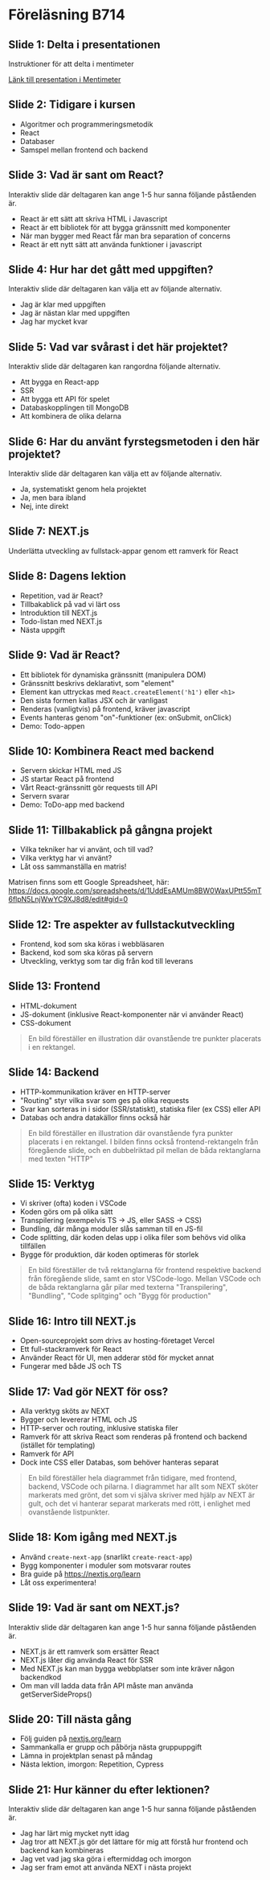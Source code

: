 # Föreläsning B714

## Slide 1: Delta i presentationen
Instruktioner för att delta i mentimeter

[Länk till presentation i Mentimeter](https://www.menti.com/alqotbjmrzbc)

## Slide 2: Tidigare i kursen
* Algoritmer och programmeringsmetodik
* React
* Databaser
* Samspel mellan frontend och backend

## Slide 3: Vad är sant om React?
Interaktiv slide där deltagaren kan ange 1-5 hur sanna följande påståenden är.

* React är ett sätt att skriva HTML i Javascript
* React är ett bibliotek för att bygga gränssnitt med komponenter
* När man bygger med React får man bra separation of concerns
* React är ett nytt sätt att använda funktioner i javascript

## Slide 4: Hur har det gått med uppgiften?
Interaktiv slide där deltagaren kan välja ett av följande alternativ.

* Jag är klar med uppgiften
* Jag är nästan klar med uppgiften
* Jag har mycket kvar

## Slide 5: Vad var svårast i det här projektet?
Interaktiv slide där deltagaren kan rangordna följande alternativ.

* Att bygga en React-app
* SSR
* Att bygga ett API för spelet
* Databaskopplingen till MongoDB
* Att kombinera de olika delarna

## Slide 6: Har du använt fyrstegsmetoden i den här projektet?
Interaktiv slide där deltagaren kan välja ett av följande alternativ.

* Ja, systematiskt genom hela projektet
* Ja, men bara ibland
* Nej, inte direkt

## Slide 7: NEXT.js
Underlätta utveckling av fullstack-appar genom ett ramverk för React

## Slide 8: Dagens lektion
* Repetition, vad är React?
* Tillbakablick på vad vi lärt oss
* Introduktion till NEXT.js
* Todo-listan med NEXT.js
* Nästa uppgift

## Slide 9: Vad är React?
* Ett bibliotek för dynamiska gränssnitt (manipulera DOM)
* Gränssnitt beskrivs deklarativt, som "element"
* Element kan uttryckas med `React.createElement('h1')` eller `<h1>`
* Den sista formen kallas JSX och är vanligast
* Renderas (vanligtvis) på frontend, kräver javascript
* Events hanteras genom "on"-funktioner (ex: onSubmit, onClick)
* Demo: Todo-appen

## Slide 10: Kombinera React med backend
* Servern skickar HTML med JS
* JS startar React på frontend
* Vårt React-gränssnitt gör requests till API
* Servern svarar
* Demo: ToDo-app med backend

## Slide 11: Tillbakablick på gångna projekt
* Vilka tekniker har vi använt, och till vad?
* Vilka verktyg har vi använt?
* Låt oss sammanställa en matris!

Matrisen finns som ett Google Spreadsheet, här:
https://docs.google.com/spreadsheets/d/1UddEsAMUm8BW0WaxUPtt55mT6flpN5LnjWwYC9XJ8d8/edit#gid=0

## Slide 12: Tre aspekter av fullstackutveckling
* Frontend, kod som ska köras i webbläsaren
* Backend, kod som ska köras på servern
* Utveckling, verktyg som tar dig från kod till leverans

## Slide 13: Frontend
* HTML-dokument
* JS-dokument (inklusive React-komponenter när vi använder React)
* CSS-dokument

> En bild föreställer en illustration där ovanstående tre punkter placerats i en rektangel.

## Slide 14: Backend
* HTTP-kommunikation kräver en HTTP-server
* "Routing" styr vilka svar som ges på olika requests
* Svar kan sorteras in i sidor (SSR/statiskt), statiska filer (ex CSS) eller API
* Databas och andra datakällor finns också här

> En bild föreställer en illustration där ovanstående fyra punkter placerats i en rektangel.
> I bilden finns också frontend-rektangeln från föregående slide, och en dubbelriktad pil mellan
> de båda rektanglarna med texten "HTTP"

## Slide 15: Verktyg
* Vi skriver (ofta) koden i VSCode
* Koden görs om på olika sätt
* Transpilering (exempelvis TS → JS, eller SASS → CSS)
* Bundling, där många moduler slås samman till en JS-fil
* Code splitting, där koden delas upp i olika filer som behövs vid olika tillfällen
* Bygge för produktion, där koden optimeras för storlek

> En bild föreställer de två rektanglarna för frontend respektive backend från föregående slide,
> samt en stor VSCode-logo. Mellan VSCode och de båda rektanglarna går pilar med texterna
> "Transpilering", "Bundling", "Code splitging" och "Bygg för production"

## Slide 16: Intro till NEXT.js
* Open-sourceprojekt som drivs av hosting-företaget Vercel
* Ett full-stackramverk för React
* Använder React för UI, men adderar stöd för mycket annat
* Fungerar med både JS och TS

## Slide 17: Vad gör NEXT för oss?
* Alla verktyg sköts av NEXT
* Bygger och levererar HTML och JS
* HTTP-server och routing, inklusive statiska filer
* Ramverk för att skriva React som renderas på frontend och backend (istället för templating)
* Ramverk för API
* Dock inte CSS eller Databas, som behöver hanteras separat

> En bild föreställer hela diagrammet från tidigare, med frontend, backend, VSCode och pilarna.
> I diagrammet har allt som NEXT sköter markerats med grönt, det som vi själva skriver med hjälp
> av NEXT är gult, och det vi hanterar separat markerats med rött, i enlighet med ovanstående
> listpunkter.

## Slide 18: Kom igång med NEXT.js
* Använd `create-next-app` (snarlikt `create-react-app`)
* Bygg komponenter i moduler som motsvarar routes
* Bra guide på https://nextjs.org/learn
* Låt oss experimentera!

## Slide 19: Vad är sant om NEXT.js?
Interaktiv slide där deltagaren kan ange 1-5 hur sanna följande påståenden är.

* NEXT.js är ett ramverk som ersätter React
* NEXT.js låter dig använda React för SSR
* Med NEXT.js kan man bygga webbplatser som inte kräver någon backendkod
* Om man vill ladda data från API måste man använda getServerSideProps()

## Slide 20: Till nästa gång
* Följ guiden på [nextjs.org/learn](https://nextjs.org/learn)
* Sammankalla er grupp och påbörja nästa gruppuppgift
* Lämna in projektplan senast på måndag
* Nästa lektion, imorgon: Repetition, Cypress

## Slide 21: Hur känner du efter lektionen?
Interaktiv slide där deltagaren kan ange 1-5 hur sanna följande påståenden är.

* Jag har lärt mig mycket nytt idag
* Jag tror att NEXT.js gör det lättare för mig att förstå hur frontend och backend kan kombineras
* Jag vet vad jag ska göra i eftermiddag och imorgon
* Jag ser fram emot att använda NEXT i nästa projekt
